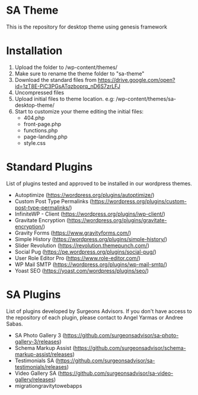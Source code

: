 # SA Theme
This is the repository for desktop theme using genesis framework

Installation
=========================================
1. Upload the folder to /wp-content/themes/
2. Make sure to rename the theme folder to "sa-theme"
3. Download the standard files from https://drive.google.com/open?id=1zT8E-PiC3PGsATqzboprq_nD6S7zrLFJ
4. Uncompressed files
5. Upload initial files to theme location. e.g: /wp-content/themes/sa-desktop-theme/
6. Start to customize your theme editing the initial files:
	- 404.php
	- front-page.php
	- functions.php
	- page-landing.php
	- style.css

Standard Plugins
=========================================
List of plugins tested and approved to be installed in our wordpress themes.
- Autoptimize (https://wordpress.org/plugins/autoptimize/)
- Custom Post Type Permalinks (https://wordpress.org/plugins/custom-post-type-permalinks/)
- InfiniteWP - Client (https://wordpress.org/plugins/iwp-client/)
- Gravitate Encryption (https://wordpress.org/plugins/gravitate-encryption/)
- Gravity Forms (https://www.gravityforms.com/)
- Simple History (https://wordpress.org/plugins/simple-history/)
- Slider Revolution (https://revolution.themepunch.com/)
- Social Pug (https://pe.wordpress.org/plugins/social-pug/)
- User Role Editor Pro (https://www.role-editor.com/)
- WP Mail SMTP (https://wordpress.org/plugins/wp-mail-smtp/)
- Yoast SEO (https://yoast.com/wordpress/plugins/seo/)

SA Plugins
=========================================
List of plugins developed by Surgeons Advisors. If you don't have access to the repository of each plugin, please contact to Angel Yarmas or Andree Sabas.
- SA Photo Gallery 3 (https://github.com/surgeonsadvisor/sa-photo-gallery-3/releases)
- Schema Markup Assist (https://github.com/surgeonsadvisor/schema-markup-assist/releases)
- Testimonials SA (https://github.com/surgeonsadvisor/sa-testimonials/releases)
- Video Gallery SA (https://github.com/surgeonsadvisor/sa-video-gallery/releases)
- migrationgravitytowebapps 
